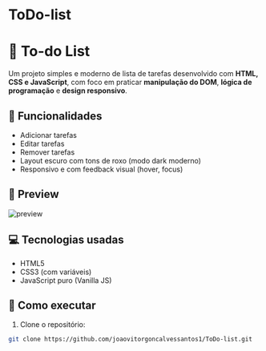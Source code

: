 # ToDo-list

# 📝 To-do List

Um projeto simples e moderno de lista de tarefas desenvolvido com **HTML, CSS e JavaScript**, com foco em praticar **manipulação do DOM**, **lógica de programação** e **design responsivo**.

## 🎯 Funcionalidades

- Adicionar tarefas
- Editar tarefas
- Remover tarefas
- Layout escuro com tons de roxo (modo dark moderno)
- Responsivo e com feedback visual (hover, focus)

## 📸 Preview

![preview](./assets/img/preview.png) 

## 💻 Tecnologias usadas

- HTML5
- CSS3 (com variáveis)
- JavaScript puro (Vanilla JS)

## 🚀 Como executar

1. Clone o repositório:
```bash
git clone https://github.com/joaovitorgoncalvessantos1/ToDo-list.git


